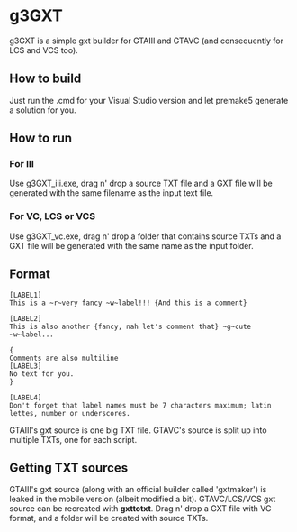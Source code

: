 # g3GXT
g3GXT is a simple gxt builder for GTAIII and GTAVC (and consequently for LCS and VCS too).

## How to build
Just run the .cmd for your Visual Studio version and let premake5 generate a solution for you.

## How to run
### For III
Use g3GXT_iii.exe, drag n' drop a source TXT file and a GXT file will be generated with the same filename as the input text file.
### For VC, LCS or VCS
Use g3GXT_vc.exe, drag n' drop a folder that contains source TXTs and a GXT file will be generated with the same name as the input folder.
## Format
```
[LABEL1]
This is a ~r~very fancy ~w~label!!! {And this is a comment}

[LABEL2]
This is also another {fancy, nah let's comment that} ~g~cute ~w~label...

{
Comments are also multiline
[LABEL3]
No text for you.
}

[LABEL4]
Don't forget that label names must be 7 characters maximum; latin lettes, number or underscores.
```

GTAIII's gxt source is one big TXT file.
GTAVC's source is split up into multiple TXTs, one for each script.

## Getting TXT sources
GTAIII's gxt source (along with an official builder called 'gxtmaker') is leaked in the mobile version (albeit modified a bit).
GTAVC/LCS/VCS gxt source can be recreated with **gxttotxt**.
Drag n' drop a GXT file with VC format, and a folder will be created with source TXTs.
